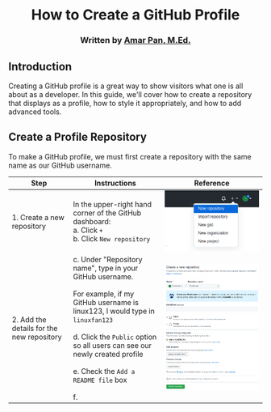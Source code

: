 <div align="center">

# How to Create a GitHub Profile
<h3 align="center" id="author">
   Written by <a href="https://www.linkedin.com/in/profpan396/">Amar Pan, M.Ed.</a> 
   <div align="center">

 </h3>

<!-- ![](https://visitor-badge.glitch.me/badge?page_id=profpan396.github-profile-creation-tutorial) -->
</div>

## Introduction
Creating a GitHub profile is a great way to show visitors what one is all about as a developer. In this guide, we'll cover how to create a repository that displays as a profile, how to style it appropriately, and how to add advanced tools.

## Create a Profile Repository
To make a GitHub profile, we must first create a repository with the same name as our GitHub username. 

|      Step      |      Instructions      |      Reference
|----------------|------------------------|---------------
|1. Create a new repository | In the upper-right hand corner of the GitHub dashboard: <br>a. Click `+` <br> b. Click `New repository`            | ![](images/ghprofile-new-repo.png)
|2. Add the details for the new repository | c. Under "Repository name", type in your GitHub username. <br><br> For example, if my GitHub username is linux123, I would type in `linuxfan123` <br><br> d. Click the `Public` option so all users can see our newly created profile <br><br> e. Check the `Add a README file` box <br><br> f.   | ![](images/ghprofile-name-repo.png)

